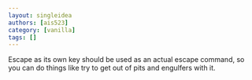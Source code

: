 ```yaml
---
layout: singleidea
authors: [ais523]
category: [vanilla]
tags: []
---
```

Escape as its own key should be used as an actual escape command, so you can do things like try to get out of pits and engulfers with it.
